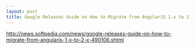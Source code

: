 ```yaml
---
layout: post
title: Google Releases Guide on How to Migrate from AngularJS 1.x to 2.x
---
```


http://news.softpedia.com/news/google-releases-guide-on-how-to-migrate-from-angularjs-1-x-to-2-x-490106.shtml
